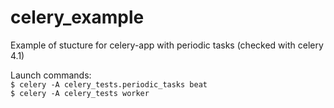 # celery_example
Example of stucture for celery-app with periodic tasks (checked with celery 4.1)

Launch commands:  
`$ celery -A celery_tests.periodic_tasks beat`  
`$ celery -A celery_tests worker`
